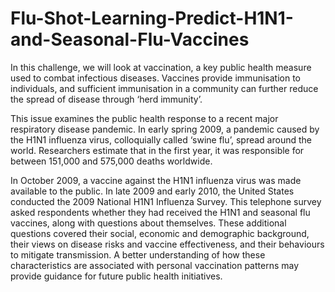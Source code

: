 # Flu-Shot-Learning-Predict-H1N1-and-Seasonal-Flu-Vaccines

In this challenge, we will look at vaccination, a key public health measure used to combat infectious diseases. Vaccines provide immunisation to individuals, and sufficient immunisation in a community can further reduce the spread of disease through ‘herd immunity’.

This issue examines the public health response to a recent major respiratory disease pandemic. In early spring 2009, a pandemic caused by the H1N1 influenza virus, colloquially called ‘swine flu’, spread around the world. Researchers estimate that in the first year, it was responsible for between 151,000 and 575,000 deaths worldwide.

In October 2009, a vaccine against the H1N1 influenza virus was made available to the public. In late 2009 and early 2010, the United States conducted the 2009 National H1N1 Influenza Survey. This telephone survey asked respondents whether they had received the H1N1 and seasonal flu vaccines, along with questions about themselves. These additional questions covered their social, economic and demographic background, their views on disease risks and vaccine effectiveness, and their behaviours to mitigate transmission. A better understanding of how these characteristics are associated with personal vaccination patterns may provide guidance for future public health initiatives.

